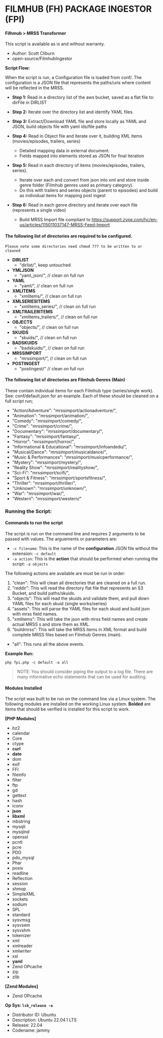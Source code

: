 # FILMHUB (FH) PACKAGE INGESTOR (FPI)
#### Filhmub > MRSS Transformer
This script is available as is and without warranty.

- Author: Scott Cliburn
- open-source/FilmhubIngestor

**Script Flow:**

When the script is run, a Configuration file is loaded from conf/.
The configuration is a JSON file that represents the paths/uris where content will be reflected in the MRSS.

- **Step 1:** Read in a directory list of the aws bucket, saved as a flat file to: dirFile in DIRLIST

- **Step 2:** Iterate over the directory list and identify YAML files.

- **Step 3:** Extract/Download YAML file and store locally as YAML and JSON, build objects file with yaml ids/file paths

- **Step 4:** Read in Object file and iterate over it, building XML items (movies/episodes, trailers, series)
    - Detailed mapping data in external document.
    - Fields mapped into <item> elements stored as JSON for final iteration

- **Step 5:** Read in each directory of items (movies/episodes, trailers, series). 
    - Iterate over each and convert from json into xml and store inside genre folder (Filmhub genres used as primary category).
    - Do this with trailers and series objects (parent to episodes) and build as individual items for mapping post ingest

- **Step 6:** Read in each genre directory and iterate over each file (represents a single video)
    - Build MRSS Import file compliant to https://support.zype.com/hc/en-us/articles/115011037147-MRSS-Feed-Import

#### The following list of directories are required to be configured.
`Please note some directories need chmod 777 to be written to or cleaned`

- **DIRLIST**
    - "dirlist/", keep untouched
- **YMLJSON**
    - "yaml_json/", // clean on full run
- **YAML**
    - "yaml/", // clean on full run
- **XMLITEMS**
    - "xmlitems/", // clean on full run
- **XMLSERIESITEMS**
    - "xmlitems_series/", // clean on full run
- **XMLTRAILERITEMS**
    - "xmlitems_trailers/", // clean on full run
- **OBJECTS**
    - "objects/", // clean on full run
- **SKUIDS**
    - "skuids/", // clean on full run
- **BADSKUIDS**
    - "badskuids/", // clean on full run
- **MRSSIMPORT**
    - "mrssimport/", // clean on full run
- **POSTINGEST**
    - "postingest/" // clean on full run

#### The following list of directories are Filmhub Genres (Main)
These contain individual items for each Filmhub type (series/single work).
See: conf/default.json for an example.
Each of these should be cleaned on a full script run;

- "Action/Adventure": "mrssimport/actionadventure/",
- "Animation": "mrssimport/animation/",
- "Comedy": "mrssimport/comedy/",
- "Crime": "mrssimport/crime/",
- "Documentary": "mrssimport/documentary/",
- "Fantasy": "mrssimport/fantasy/",
- "Horror": "mrssimport/horror/",
- "Informational & Educational": "mrssimport/infoandedu/",
- "Musical/Dance": "mrssimport/musicaldance/",
- "Music & Performances": "mrssimport/musicperformance/",
- "Mystery": "mrssimport/mystery/",
- "Reality Show": "mrssimport/realityshow/",
- "Sci-Fi": "mrssimport/scifi/",
- "Sport & Fitness": "mrssimport/sportsfitness/",
- "Thriller": "mrssimport/thriller/",
- "Unknown": "mrssimport/unknown/",
- "War": "mrssimport/war/",
- "Western": "mrssimport/western/"

### Running the Script:

#### Commands to run the script ####

The script is run on the command line and requires 2 arguments to be passed with values.
The arguements or parameters are:

- `-c filename`: This is the name of the **configuration** JSON file without the extension: `-c default`
- `-a action`: This is the **action** that should be performed when running the script:  `-a objects`

The following actions are available are must be run in order:

1. "clean": This will clean all directories that are cleaned on a full run.
2. "reddir": This will read the directory flat file that represents an S3 Bucket, and build paths/skuids.
3. "objects": This will read the skuids and validate them, and pull down YAML files for each skuid (single works/series)
4. "assets": This will parse the YAML files for each skuid and build json with mrss field names.
5. "xmlitems": This will take the json with mrss field names and create actual MRSS <item>s and store them as XML.
6. "buildmrss": This will take the MRSS items in XML format and build complete MRSS files based on Filmhub Genres (main).

- "all": This runs all the above events.

**Example Run:**

`php fpi.php -c default -a all`

> NOTE: You should consider piping the output to a log file. There are many informative echo statements that can be used for auditing.

#### Modules Installed ####

The script was built to be run on the command line via a Linux system.
The following modules are installed on the working Linux system. 
**Bolded** are items that should be verified is installed for this script to work.

**[PHP Modules]**
- bz2
- calendar
- Core
- ctype
- **curl**
- **date**
- dom
- exif
- FFI
- fileinfo
- filter
- ftp
- gd
- gettext
- hash
- iconv
- **json**
- **libxml**
- mbstring
- mysqli
- mysqlnd
- openssl
- pcntl
- pcre
- PDO
- pdo_mysql
- Phar
- posix
- readline
- Reflection
- session
- shmop
- SimpleXML
- sockets
- sodium
- SPL
- standard
- sysvmsg
- sysvsem
- sysvshm
- tokenizer
- xml
- xmlreader
- xmlwriter
- xsl
- **yaml**
- Zend OPcache
- zip
- zlib

**[Zend Modules]**
- Zend OPcache

**Op Sys: `lsb_release -a`**
- Distributor ID: Ubuntu
- Description:    Ubuntu 22.04.1 LTS
- Release:        22.04
- Codename:       jammy
